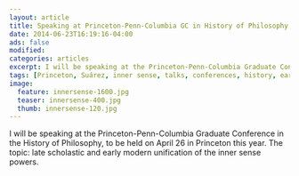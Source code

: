 ```yaml
---
layout: article
title: Speaking at Princeton-Penn-Columbia GC in History of Philosophy
date: 2014-06-23T16:19:16-04:00
ads: false
modified:
categories: articles
excerpt: I will be speaking at the Princeton-Penn-Columbia Graduate Conference in the History of Philosophy, to be held on April 26 in Princeton this year.
tags: [Princeton, Suárez, inner sense, talks, conferences, history, early modern]
image:
  feature: innersense-1600.jpg
  teaser: innersense-400.jpg
  thumb: innersense-120.jpg
---
```


I will be speaking at the Princeton-Penn-Columbia Graduate Conference in the History of Philosophy, to be held on April 26 in Princeton this year. The topic: late scholastic and early modern unification of the inner sense powers.
